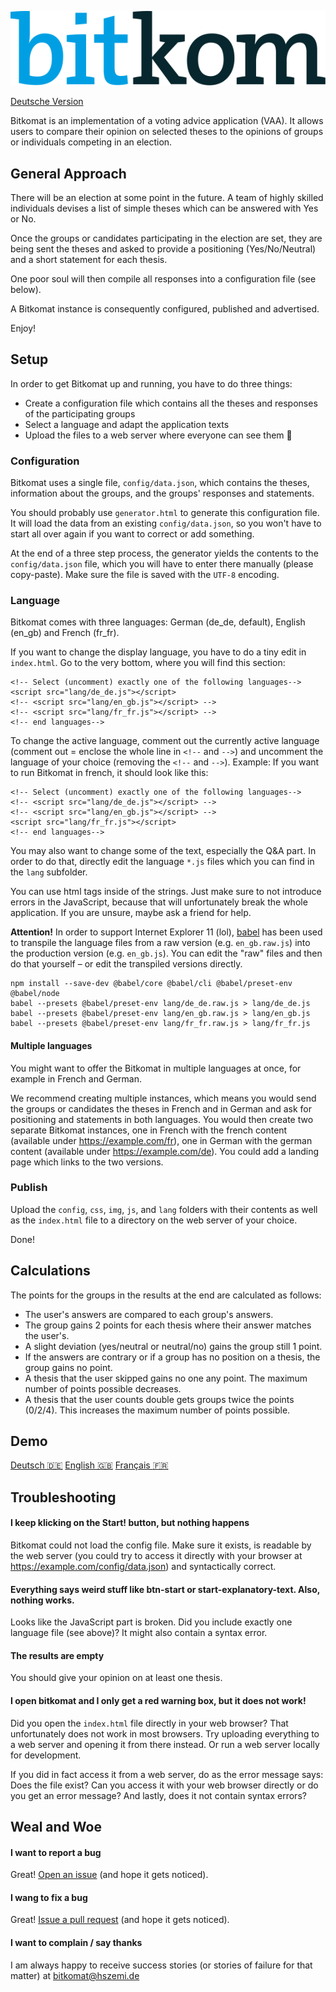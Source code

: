 ![Bitkomat](img/logo.svg)

[Deutsche Version](README-DE.md)

Bitkomat is an implementation of a voting advice application (VAA). It allows users to compare their opinion on selected theses
to the opinions of groups or individuals competing in an election.


General Approach
----------------

There will be an election at some point in the future. A team of highly skilled individuals devises a list of simple theses which
can be answered with Yes or No.

Once the groups or candidates participating in the election are set, they are being sent the theses and asked to provide a positioning
(Yes/No/Neutral) and a short statement for each thesis.

One poor soul will then compile all responses into a configuration file (see below).

A Bitkomat instance is consequently configured, published and advertised.

Enjoy!


Setup
-----

In order to get Bitkomat up and running, you have to do three things:

 - Create a configuration file which contains all the theses and responses of the participating groups
 - Select a language and adapt the application texts
 - Upload the files to a web server where everyone can see them :see_no_evil:

### Configuration

Bitkomat uses a single file, `config/data.json`, which contains the theses, information about the groups, and the groups'
responses and statements.

You should probably use `generator.html` to generate this configuration file. It will load the data from an existing
`config/data.json`, so you won't have to start all over again if you want to correct or add something.

At the end of a three step process, the generator yields the contents to the `config/data.json` file, which you will
have to enter there manually (please copy-paste). Make sure the file is saved with the `UTF-8` encoding.

### Language

Bitkomat comes with three languages: German (de\_de, default), English (en\_gb) and French (fr\_fr).

If you want to change the display language, you have to do a tiny edit in `index.html`.
Go to the very bottom, where you will find this section:

```
<!-- Select (uncomment) exactly one of the following languages-->
<script src="lang/de_de.js"></script>
<!-- <script src="lang/en_gb.js"></script> -->
<!-- <script src="lang/fr_fr.js"></script> -->
<!-- end languages-->
```

To change the active language, comment out the currently active language (comment out = enclose the whole line in `<!--` and `-->`)
and uncomment the language of your choice (removing the `<!--` and `-->`). Example: If you want to run Bitkomat in french, it should
look like this:

```
<!-- Select (uncomment) exactly one of the following languages-->
<!-- <script src="lang/de_de.js"></script> -->
<!-- <script src="lang/en_gb.js"></script> -->
<script src="lang/fr_fr.js"></script>
<!-- end languages-->
```

You may also want to change some of the text, especially the Q&A part. In order to do that, directly edit the language `*.js` files
which you can find in the `lang` subfolder.

You can use html tags inside of the strings. Just make sure to not introduce errors in the JavaScript, because that will unfortunately
break the whole application. If you are unsure, maybe ask a friend for help.

**Attention!** In order to support Internet Explorer 11 (lol), [babel](https://babeljs.io) has been used to transpile the
language files from a raw version (e.g. `en_gb.raw.js`) into the production version (e.g. `en_gb.js`).
You can edit the "raw" files and then do that yourself – or edit the transpiled versions directly.

```
npm install --save-dev @babel/core @babel/cli @babel/preset-env @babel/node
babel --presets @babel/preset-env lang/de_de.raw.js > lang/de_de.js
babel --presets @babel/preset-env lang/en_gb.raw.js > lang/en_gb.js
babel --presets @babel/preset-env lang/fr_fr.raw.js > lang/fr_fr.js
```

#### Multiple languages

You might want to offer the Bitkomat in multiple languages at once, for example in French and German.

We recommend creating multiple instances, which means you would send the groups or candidates the theses in French and in German and ask for
positioning and statements in both languages. You would then create two separate Bitkomat instances, one in French with the french content (available under https://example.com/fr), one in German with the german content (available under https://example.com/de). You could add a landing page which links
to the two versions.

### Publish

Upload the `config`, `css`, `img`, `js`, and `lang` folders with their contents as well as the `index.html` file to a directory on
the web server of your choice.

Done!


Calculations
------------

The points for the groups in the results at the end are calculated as follows:

 - The user's answers are compared to each group's answers.
 - The group gains 2 points for each thesis where their answer matches the user's.
 - A slight deviation (yes/neutral or neutral/no) gains the group still 1 point.
 - If the answers are contrary or if a group has no position on a thesis, the group gains no point.
 - A thesis that the user skipped gains no one any point. 
   The maximum number of points possible decreases.
 - A thesis that the user counts double gets groups twice the points (0/2/4). 
   This increases the maximum number of points possible.


Demo
----

[Deutsch :de:](https://hscmi.de/mahlowat/de/) [English :uk:](https://hscmi.de/mahlowat/en/) [Français :fr:](https://hscmi.de/mahlowat/fr/)


Troubleshooting
---------------

#### I keep klicking on the Start! button, but nothing happens

Bitkomat could not load the config file. Make sure it exists, is readable by the web server (you could try to access it directly
with your browser at https://example.com/config/data.json) and syntactically correct.


#### Everything says weird stuff like btn-start or start-explanatory-text. Also, nothing works.

Looks like the JavaScript part is broken. Did you include exactly one language file (see above)? It might also contain a syntax error.


#### The results are empty

You should give your opinion on at least one thesis.


#### I open bitkomat and I only get a red warning box, but it does not work!

Did you open the `index.html` file directly in your web browser? That unfortunately does not work in most browsers. Try uploading everything
to a web server and opening it from there instead. Or run a web server locally for development.

If you did in fact access it from a web server, do as the error message says: Does the file exist? Can you access it with your web browser
directly or do you get an error message? And lastly, does it not contain syntax errors?


Weal and Woe
------------

#### I want to report a bug

Great! [Open an issue](https://github.com/HSZemi/bitkomat/issues) (and hope it gets noticed).

#### I wang to fix a bug

Great! [Issue a pull request](https://github.com/HSZemi/bitkomat/pulls) (and hope it gets noticed).

#### I want to complain / say thanks

I am always happy to receive success stories (or stories of failure for that matter) at bitkomat@hszemi.de

